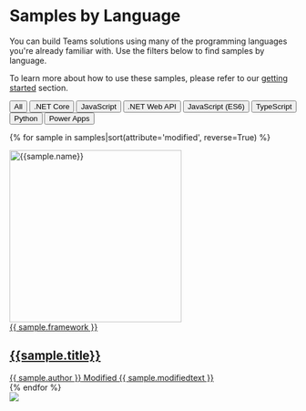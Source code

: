 # Samples by Language

You can build Teams solutions using many of the programming languages you're already familiar with. Use the filters below to find samples by language.

To learn more about how to use these samples, please refer to our [getting started](../gettingstarted/index.md) section.

 <div class="well">
  <div class="button-group filters-button-group">
    <button class="button is-checked" data-filter="*">All</button>
    <button class="button" data-filter="[data-language*='netcore']">.NET Core</button>
    <button class="button" data-filter="[data-language*='javascript']">JavaScript</button>
    <button class="button" data-filter="[data-language*='netwebapi']">.NET Web API</button>
    <button class="button" data-filter="[data-language*='es6']">JavaScript (ES6)</button>
    <button class="button" data-filter="[data-language*='typescript']">TypeScript</button>
    <button class="button" data-filter="[data-language*='python']">Python</button>
<button class="button" data-filter="[data-language*='powerapps']">Power Apps</button>
  </div>
</div>

<div class="grid">

{% for sample in samples|sort(attribute='modified', reverse=True) %}

<div class="sample-item" data-language="{{sample.language}}" data-modified="{{sample.modified}}" data-title="{{ sample.title }}"  data-thumbnail="{{sample.thumbnail}}">
  <div class="sample">
    <div class="sample-video"><i class="ms-Icon ms-Icon--VideoSolid" aria-hidden="true"></i></div>
    <div class="sample-img">
      <a class="sample-link"
        href="{{sample.url}}"
        title="{{sample.summary}}">
        <picture>
          <img src="../../img/thumbnails/{{ sample.name }}.png" width="302" alt="{{sample.name}}" data-fullsize="{{sample.thumbnail}}" data-orig="../../img/thumbnails/{{ sample.name }}.png"/>
        </picture>
      </a>
    </div>
  </div>
      <a href="{{sample.url}}"
      title="{{ sample.summary }}">
<span class="location" title="Framework: {{sample.framework}}">{{ sample.framework }}</span>
  <h2 class="name">
      {{sample.title}}</h2>
      <div class="sample-activity">
  <span class="author" title="{{ sample.author }}">{{ sample.author }}</span>
  <span class="modified">Modified {{ sample.modifiedtext }}</span>
  </div>
  </a>

</div>
    {% endfor %}
</div>

<img src="https://telemetry.sharepointpnp.com/teams-dev-samples/docs/samples/language" />